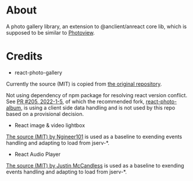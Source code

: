 # About

A photo gallery library, an extension to @anclient/anreact core lib, which is supposed to be similar to [Photoview](https://github.com/photoview/photoview).

# Credits

- react-photo-gallery

Currently the source (MIT) is copied from [the original repository](https://github.dev/neptunian/react-photo-gallery).

Not using dependency of npm package for resolving react version conflict. See [PR #205, 2022-1-5](https://github.com/neptunian/react-photo-gallery/pull/210), of which the recommended fork, [react-photo-album](https://react-photo-album.com/), is using a
client side data handling and is not used by this repo based on a provisional decision.

- React image & video lightbox

[The source (MIT) by Ngineer101](https://github.com/Ngineer101/react-image-video-lightbox)
is used as a baseline to exending events handling and adapting to load from jserv-*.

- React Audio Player

[The source (MIT) by Justin McCandless](https://github.com/justinmc/react-audio-player)
is used as a baseline to exending events handling and adapting to load from jserv-*.
